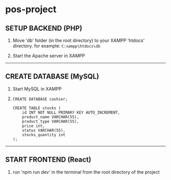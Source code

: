 # pos-project

## SETUP BACKEND (PHP)

1. Move 'db' folder (in the root directory) to your XAMPP 'htdocs' directory.
    for example: `C:xampp\htdocs\db`

2. Start the Apache server in XAMPP

---

## CREATE DATABASE (MySQL)
1. Start MySQL in XAMPP

2.
   ```
   CREATE DATABASE cashier;
    
   CREATE TABLE stocks (
       id INT NOT NULL PRIMARY KEY AUTO_INCREMENT,
       product_name VARCHAR(55),
       product_type VARCHAR(55),
       price int,
       status VARCHAR(55),
       stocks_quantity int
   );

   ```
---

## START FRONTEND (React)

1. run 'npm run dev' in the terminal from the root directory of the project

